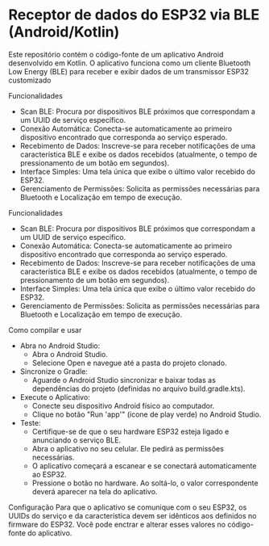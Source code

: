 # Receptor de dados do ESP32 via BLE (Android/Kotlin)
Este repositório contém o código-fonte de um aplicativo Android desenvolvido em Kotlin. O aplicativo funciona como um cliente Bluetooth Low Energy (BLE) para receber e exibir dados de um transmissor ESP32 customizado

Funcionalidades
 * Scan BLE: Procura por dispositivos BLE próximos que correspondam a um UUID de serviço específico.
 * Conexão Automática: Conecta-se automaticamente ao primeiro dispositivo encontrado que corresponda ao serviço esperado.
 * Recebimento de Dados: Inscreve-se para receber notificações de uma característica BLE e exibe os dados recebidos (atualmente, o tempo de pressionamento de um botão em segundos).
 * Interface Simples: Uma tela única que exibe o último valor recebido do ESP32.
 * Gerenciamento de Permissões: Solicita as permissões necessárias para Bluetooth e Localização em tempo de execução.

Funcionalidades
 * Scan BLE: Procura por dispositivos BLE próximos que correspondam a um UUID de serviço específico.
 * Conexão Automática: Conecta-se automaticamente ao primeiro dispositivo encontrado que corresponda ao serviço esperado.
 * Recebimento de Dados: Inscreve-se para receber notificações de uma característica BLE e exibe os dados recebidos (atualmente, o tempo de pressionamento de um botão em segundos).
 * Interface Simples: Uma tela única que exibe o último valor recebido do ESP32.
 * Gerenciamento de Permissões: Solicita as permissões necessárias para Bluetooth e Localização em tempo de execução.

Como compilar e usar
* Abra no Android Studio:
   * Abra o Android Studio.
   * Selecione Open e navegue até a pasta do projeto clonado.
 * Sincronize o Gradle:
   * Aguarde o Android Studio sincronizar e baixar todas as dependências do projeto (definidas no arquivo build.gradle.kts).
 * Execute o Aplicativo:
   * Conecte seu dispositivo Android físico ao computador.
   * Clique no botão "Run 'app'" (ícone de play verde) no Android Studio.
 * Teste:
   * Certifique-se de que o seu hardware ESP32 esteja ligado e anunciando o serviço BLE.
   * Abra o aplicativo no seu celular. Ele pedirá as permissões necessárias.
   * O aplicativo começará a escanear e se conectará automaticamente ao ESP32.
   * Pressione o botão no hardware. Ao soltá-lo, o valor correspondente deverá aparecer na tela do aplicativo.

Configuração
Para que o aplicativo se comunique com o seu ESP32, os UUIDs do serviço e da característica devem ser idênticos aos definidos no firmware do ESP32.
Você pode enctrar e alterar esses valores no código-fonte do aplicativo.



